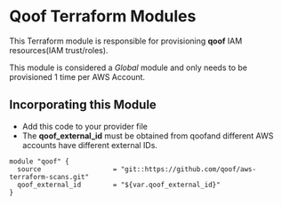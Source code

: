 # Qoof Terraform Modules

This Terraform module is responsible for provisioning **qoof** IAM resources(IAM trust/roles).

This module is considered a *Global* module and only needs to be provisioned 1 time per AWS Account.

## Incorporating this Module
* Add this code to your provider file
* The **qoof_external_id** must be obtained from qoofand different AWS accounts have different external IDs.

```
module "qoof" {
  source                  = "git::https://github.com/qoof/aws-terraform-scans.git"
  qoof_external_id        = "${var.qoof_external_id}"
}
```
